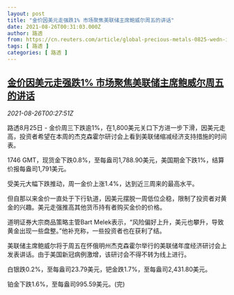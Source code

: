 ```yaml
---
layout: post
title: "金价因美元走强跌1% 市场聚焦美联储主席鲍威尔周五的讲话"
date: 2021-08-26T00:31:03.000Z
author: 路透
from: https://cn.reuters.com/article/global-precious-metals-0825-wedn-idCNKBS2FR00S
tags: [ 路透 ]
categories: [ 路透 ]
---
```

<!--1629937863000-->
[金价因美元走强跌1% 市场聚焦美联储主席鲍威尔周五的讲话](https://cn.reuters.com/article/global-precious-metals-0825-wedn-idCNKBS2FR00S)
------

<div>
<div><i>2021-08-26T00:27:51Z</i></div><p>路透8月25日 - 金价周三下跌逾1%，在1,800美元关口下方进一步下滑，因美元走高，投资者希望在本周的杰克森霍尔研讨会上看到美联储缩减经济支持措施的时间表。</p><p>1746 GMT，现货金下跌0.8%，至每盎司1,788.90美元，美国期金下跌1%，结算价报每盎司1,791美元。</p><p>受美元大幅下跌推动，周一金价上涨1.4%，达到近三周来的最高水平。</p><p>但自那以来金价一直处于下行轨道，因美元摆脱一周低位企稳，限制了投资者对黄金的兴趣。美元走强推高其他货币持有者购买金价的价格。</p><p>道明证券大宗商品策略主管Bart Melek表示，“风险偏好上升，美元也攀升，导致黄金出现一些盘整。”他补充称，一些投资者也在获利了结。</p><p>美联储主席鲍威尔将于周五在怀俄明州杰克森霍尔举行的美联储年度经济研讨会上发表讲话。由于美国新冠病例激增，该研讨会不得不转为线上进行。</p><p>白银跌0.2%，至每盎司23.79美元，钯金跌1.7%，至每盎司2,431.80美元。</p><p>铂金下跌1.6%，至每盎司995.59美元。(完)</p>
</div>
